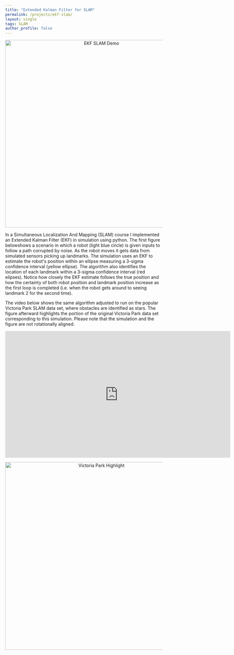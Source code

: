 ```yaml
---
title: "Extended Kalman Filter for SLAM"
permalink: /projects/ekf-slam/
layout: single
tags: SLAM
author_profile: false
---
```


<p align="center">
  <img src="{{ site.baseurl }}/assets/images/ekf-task-1.gif" width="600" alt="EKF SLAM Demo">
</p>

In a Simultaneous Localization And Mapping (SLAM) course I implemented an Extended Kalman Filter (EKF) in simulation using python. The first figure belowshows a scenario in which a robot (light blue circle) is given inputs to follow a path corrupted by noise. As the robot moves it gets data from simulated sensors picking up landmarks. The simulation uses an EKF to estimate the robot's position within an ellipse measuring a 3-sigma confidence interval (yellow ellipse). The algorithm also identifies the location of each landmark within a 3-sigma confidence interval (red elipses). Notice how closely the EKF estimate follows the true position and how the certainty of both robot position and landmark position increase as the first loop is completed (i.e. when the robot gets around to seeing landmark 2 for the second time).

The video below shows the same algorithm adjusted to run on the popular Victoria Park SLAM data set, where obstacles are identified as stars. The figure afterward highlights the portion of the original Victoria Park data set corresponding to this simulation. Please note that the simulation and the figure are not rotationally aligned.

<iframe width="720" height="405" 
        src="https://www.youtube.com/embed/IKZ6lQ8pQ8k" 
        frameborder="0" 
        allowfullscreen>
</iframe>

<p align="center">
  <img src="{{ site.baseurl }}/assets/images/VictoriaParkHighlight.png" width="600" alt="Victoria Park Highlight">
</p>
